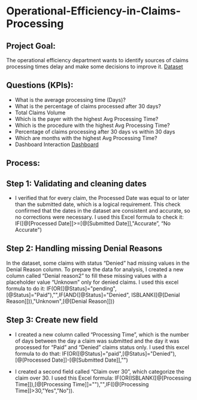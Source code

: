 # Operational-Efficiency-in-Claims-Processing
## Project Goal:
The operational efficiency department wants to identify sources of claims processing times delay and make some decisions to improve it.
<a href="https://github.com/Leonel-web-byte/Operational-Efficiency-in-Claims-Processing/blob/main/Cleaned_Data.xlsx">Dataset</a>
## Questions (KPIs):
-	What is the average processing time (Days)?
-	What is the percentage of claims processed after 30 days?
-	Total Claims Volume
-	Which is the payer with the highest Avg Processing Time?
-	Which is the procedure with the highest Avg Processing Time?
-	Percentage of claims processing after 30 days vs within 30 days
-	Which are months with the highest Avg Processing Time?
-	Dashboard Interaction <a href= "https://github.com/Leonel-web-byte/Operational-Efficiency-in-Claims-Processing/blob/main/Claims_P.png">Dashboard</a>
## Process:
## Step 1: Validating and cleaning dates
-	I verified that for every claim, the Processed Date was equal to or later than the submitted date, which is a logical requirement. This check confirmed that the dates in the dataset are consistent and accurate, so no corrections were necessary.
I used this Excel formula to check it: IF([@[Processed Date]]>=[@[Submitted Date]],"Accurate”, “No Accurate")
## Step 2: Handling missing Denial Reasons
In the dataset, some claims with status “Denied” had missing values in the Denial Reason column. To prepare the data for analysis, I created a new column called “Denial reason2” to fill these missing values with a placeholder value “Unknown” only for denied claims.
I used this excel formula to do it: IF(OR([@Status]="pending",[@Status]="Paid"),"",IF(AND([@Status]="Denied", ISBLANK([@[Denial Reason]])),"Unknown",[@[Denial Reason]]))

## Step 3: Create new field
- I created a new column called “Processing Time”, which is the number of days between the day a claim was submitted and the day it was processed for “Paid” and “Denied” claims status only.
I used this excel formula to do that: IF(OR([@Status]="paid",[@Status]="Denied"),[@[Processed Date]]-[@[Submitted Date]],"")

-	I created a second field called “Claim over 30”, which categorize the claim over 30.
I used this Excel formula:   IF(OR(ISBLANK([@[Processing Time]]),[@[Processing Time]]=""),"",IF([@[Processing Time]]>30,"Yes","No")).
